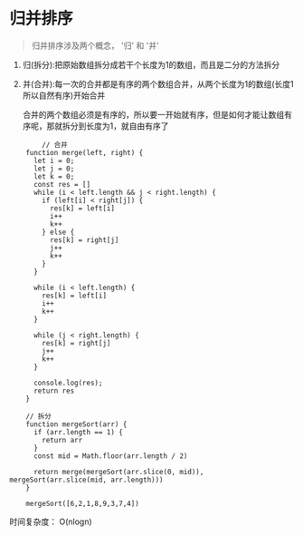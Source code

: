 # 归并排序



> 归并排序涉及两个概念， '归' 和 '并'

1. 归(拆分):把原始数组拆分成若干个长度为1的数组，而且是二分的方法拆分

2. 并(合并):每一次的合并都是有序的两个数组合并，从两个长度为1的数组(长度1所以自然有序)开始合并

   合并的两个数组必须是有序的，所以要一开始就有序，但是如何才能让数组有序呢，那就拆分到长度为1，就自由有序了

   

```
		// 合并
    function merge(left, right) {
      let i = 0;
      let j = 0;
      let k = 0;
      const res = []
      while (i < left.length && j < right.length) {
        if (left[i] < right[j]) {
          res[k] = left[i]
          i++
          k++
        } else {
          res[k] = right[j]
          j++
          k++
        }
      }

      while (i < left.length) {
        res[k] = left[i]
        i++
        k++
      }

      while (j < right.length) {
        res[k] = right[j]
        j++
        k++
      }

      console.log(res);
      return res
    }

    // 拆分
    function mergeSort(arr) {
      if (arr.length == 1) {
        return arr
      }
      const mid = Math.floor(arr.length / 2)
      
      return merge(mergeSort(arr.slice(0, mid)), mergeSort(arr.slice(mid, arr.length)))
    }

    mergeSort([6,2,1,8,9,3,7,4])
```

时间复杂度： O(nlogn)